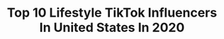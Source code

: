 ---
title: Top 10 Lifestyle TikTok Influencers In United States In 2020
description: >-
  Find top lifestyle TikTok influencers in United States in 2020. Most popular hashtags: #fyp #aesthetic #foryou #foryoupage.
platform: TikTok
hits: 759
text_top: See the top-rated TikTok profiles on inBeat.
text_bottom: inBeat aggregates 759 TikTok influencers like this in United States for you to work with.
profiles:
  - username: "laynes.life"
    fullname: >-
      ✰ layne ✰
    bio: >-
      skincare, beauty, lifestyle profile pic is NOT mine- @ejgdesigns ⬇️ links ⬇️
    location: "United States"
    followers: 42400
    engagement: 2550
    commentsToLikes: 0.071745
    id: ckfplcec901cu0j23yd02dkww
    verified: false
    hashtags: "#closeup, #xyzbca, #fall, #fyp"
  - username: "bsbl101"
    fullname: >-
      Baseball Lifestyle
    bio: >-
      Official Baseball Lifestyle 101 TikTok. Shop: BL101.COM
    location: "United States"
    followers: 104500
    engagement: 1981
    commentsToLikes: 0.090062
    id: ck97832as6iy40j78m4zi9tny
    verified: false
    hashtags: "#tiktok, #fallfashion, #foryou, #showupshowoff"
  - username: "jesssica.le"
    fullname: >-
      jessica le
    bio: >-
      19 inconsistent content for my inconsistent lifestyle
    location: "United States"
    followers: 16900
    engagement: 1835
    commentsToLikes: 0.093029
    id: ck99a9t8agot80j78a00sa18l
    verified: false
    hashtags: "#stitch, #wewintogether, #duet, #amongus"
  - username: ".melonlush"
    fullname: >-
      ⚡️⚡️⚡️
    bio: >-
      🛍💖🌈✨🐆🧿 lifestyle, grwm & more! pinterest: carterholtsy 😼
    location: "United States"
    followers: 13500
    engagement: 2349
    commentsToLikes: 0.055098
    id: ckc8ybqozmrlp0j2345qqg6kl
    verified: false
    hashtags: "#foryou, #foryoupage, #aesthetic, #4you"
  - username: "hal3ymiller"
    fullname: >-
      Haley
    bio: >-
      ✨follow my instagram: @haleymiller ✨ 📷, art director, lifestyle, & entertainer
    location: "United States"
    followers: 28800
    engagement: 1959
    commentsToLikes: 0.043096
    id: ckcdcyk185awb0j23965mjcaa
    verified: false
    hashtags: "#fyp, #ios14, #aesthetic, #photography"
  - username: "highvibinglifestyle"
    fullname: >-
      highvibinglifestyle
    bio: >-
      Vibe High & Live in Bliss Subscribe to our YouTube at High Vibing Lifestyle KAM
    location: "United States"
    followers: 4564
    engagement: 1565
    commentsToLikes: 0.084843
    id: ckcuy5gzlmacs0j23t9784qej
    verified: false
    hashtags: "#chakras, #namaste, #mantra, #message"
  - username: "babetarte"
    fullname: >-
      BabeTarte
    bio: >-
      Life Style ♡ DM’s Are Open, Business ♡ My Email For Collaboration 💌
    location: "United States"
    followers: 89400
    engagement: 2440
    commentsToLikes: 0.028274
    id: ckb9n6xj2gr270j23i0wa6us7
    verified: false
    hashtags: "#ootd, #routine, #dayinthelife, #vibewithus"
  - username: "madeleinesroutine"
    fullname: >-
      𝐦𝐚𝐝𝐞𝐥𝐞𝐢𝐧𝐞
    bio: >-
      she/her black lives still matter routines & lifestyle tysm for 7.4k<33
    location: "United States"
    followers: 7476
    engagement: 2398
    commentsToLikes: 0.154170
    id: ckcdsdi24dbth0j23fnon1ug1
    verified: false
    hashtags: "#trendy, #aesthetic, #fyp, #foryoupage"
  - username: "annas.routine"
    fullname: >-
      TY FOR 20K OMG!!!!
    bio: >-
      insta and yt ↗️😊 💌life.routineeee@gmail.com lifestyle, grwm, vlog, outfits
    location: "United States"
    followers: 26400
    engagement: 2159
    commentsToLikes: 0.055364
    id: ckbf5kzw4unj40j236ng332pk
    verified: false
    hashtags: "#ootd, #aesthetic, #blowthisup, #readysetgo"
  - username: "wavelifestyles"
    fullname: >-
      🥵
    bio: >-
      🍉🍌🥭🍒🍍🍊🍋🥥 ll lifestyle ll grwm ll aesthetic
    location: "United States"
    followers: 4073
    engagement: 4121
    commentsToLikes: 0.271316
    id: ckdck5jo7m6bv0j23lg8f0i3e
    verified: false
    hashtags: "#ootd, #maui, #cerave, #grwm"
---